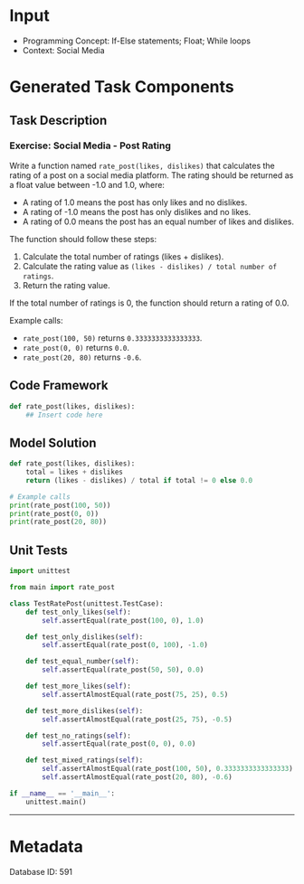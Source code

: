 # Input
- Programming Concept: If-Else statements; Float; While loops
- Context: Social Media

# Generated Task Components
## Task Description
### Exercise: Social Media - Post Rating

Write a function named `rate_post(likes, dislikes)` that calculates the rating of a post on a social media platform. The rating should be returned as a float value between -1.0 and 1.0, where:

- A rating of 1.0 means the post has only likes and no dislikes.
- A rating of -1.0 means the post has only dislikes and no likes.
- A rating of 0.0 means the post has an equal number of likes and dislikes.

The function should follow these steps:

1. Calculate the total number of ratings (likes + dislikes).
2. Calculate the rating value as `(likes - dislikes) / total number of ratings`.
3. Return the rating value.

If the total number of ratings is 0, the function should return a rating of 0.0.

Example calls:
- `rate_post(100, 50)` returns `0.3333333333333333`.
- `rate_post(0, 0)` returns `0.0`.
- `rate_post(20, 80)` returns `-0.6`.

## Code Framework
```python
def rate_post(likes, dislikes):
    ## Insert code here
```

## Model Solution
```python
def rate_post(likes, dislikes):
    total = likes + dislikes
    return (likes - dislikes) / total if total != 0 else 0.0

# Example calls
print(rate_post(100, 50))
print(rate_post(0, 0))
print(rate_post(20, 80))
```

## Unit Tests
```python
import unittest

from main import rate_post

class TestRatePost(unittest.TestCase):
    def test_only_likes(self):
        self.assertEqual(rate_post(100, 0), 1.0)

    def test_only_dislikes(self):
        self.assertEqual(rate_post(0, 100), -1.0)

    def test_equal_number(self):
        self.assertEqual(rate_post(50, 50), 0.0)

    def test_more_likes(self):
        self.assertAlmostEqual(rate_post(75, 25), 0.5)

    def test_more_dislikes(self):
        self.assertAlmostEqual(rate_post(25, 75), -0.5)

    def test_no_ratings(self):
        self.assertEqual(rate_post(0, 0), 0.0)

    def test_mixed_ratings(self):
        self.assertAlmostEqual(rate_post(100, 50), 0.3333333333333333)
        self.assertAlmostEqual(rate_post(20, 80), -0.6)

if __name__ == '__main__':
    unittest.main()
```
___
# Metadata
Database ID: 591
